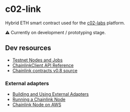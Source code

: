 # c02-link

Hybrid ETH smart contract used for the [c02-labs](https://www.c02-labs.com/) platform.

⚠️ Currently on development / prototyping stage.

## Dev resources

- [Testnet Nodes and Jobs](https://docs.chain.link/docs/any-api-testnet-nodes/)
- [ChainlinkClient API Reference](https://docs.chain.link/docs/chainlink-framework/)
- [Chainlink contracts v0.8 source](https://github.com/smartcontractkit/chainlink/tree/develop/contracts/src/v0.8)

### External adapters

- [Building and Using External Adapters](https://blog.chain.link/build-and-use-external-adapters/)
- [Running a Chainlink Node](https://docs.chain.link/docs/running-a-chainlink-node/)
- [Chainlink Node on AWS](https://aws.amazon.com/quickstart/architecture/chainlink-node/)
